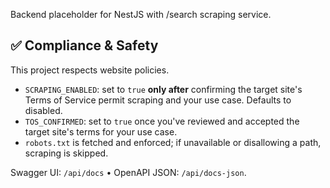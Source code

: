 Backend placeholder for NestJS with /search scraping service.


## ✅ Compliance & Safety

This project respects website policies.

- `SCRAPING_ENABLED`: set to `true` **only after** confirming the target site's Terms of Service permit scraping and your use case. Defaults to disabled.
- `TOS_CONFIRMED`: set to `true` once you've reviewed and accepted the target site's terms for your use case.
- `robots.txt` is fetched and enforced; if unavailable or disallowing a path, scraping is skipped.

Swagger UI: `/api/docs` • OpenAPI JSON: `/api/docs-json`.
